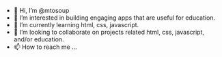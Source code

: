 - 👋 Hi, I’m @mtosoup
- 👀 I’m interested in building engaging apps that are useful for education.
- 🌱 I’m currently learning html, css, javascript.
- 💞️ I’m looking to collaborate on projects related html, css, javascript, and/or education.
- 📫 How to reach me ...

<!---
mtosoup/mtosoup is a ✨ special ✨ repository because its `README.md` (this file) appears on your GitHub profile.
You can click the Preview link to take a look at your changes.
--->

